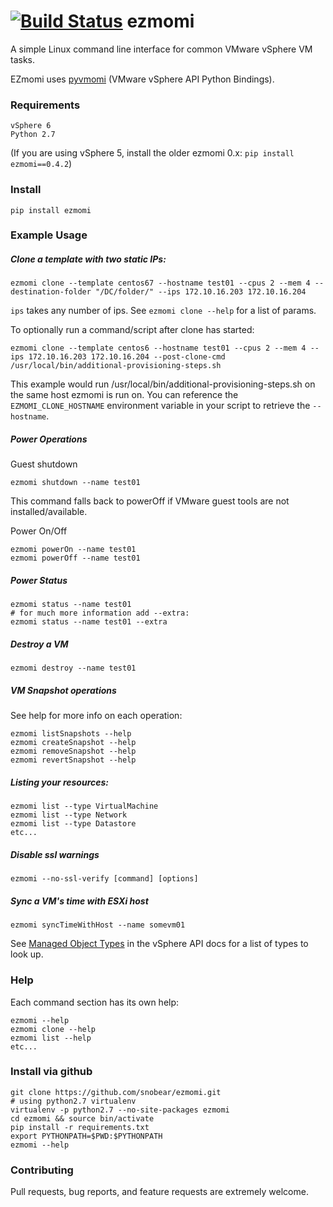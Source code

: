 [![Build Status](https://travis-ci.org/snobear/ezmomi.svg?branch=master)](https://travis-ci.org/snobear/ezmomi)
ezmomi
======

A simple Linux command line interface for common VMware vSphere VM tasks.

EZmomi uses [pyvmomi](https://github.com/vmware/pyvmomi) (VMware vSphere API Python Bindings).


### Requirements

```
vSphere 6
Python 2.7
```

(If you are using vSphere 5, install the older ezmomi 0.x:  `pip install ezmomi==0.4.2`)

### Install

```
pip install ezmomi
```

### Example Usage

##### Clone a template with two static IPs:

```
ezmomi clone --template centos67 --hostname test01 --cpus 2 --mem 4 --destination-folder "/DC/folder/" --ips 172.10.16.203 172.10.16.204
```

`ips` takes any number of ips.  See `ezmomi clone --help` for a list of params.

To optionally run a command/script after clone has started:

```
ezmomi clone --template centos6 --hostname test01 --cpus 2 --mem 4 --ips 172.10.16.203 172.10.16.204 --post-clone-cmd /usr/local/bin/additional-provisioning-steps.sh
```

This example would run /usr/local/bin/additional-provisioning-steps.sh on the same host ezmomi is run on. You can reference the `EZMOMI_CLONE_HOSTNAME` environment variable in your script to retrieve the `--hostname`.

##### Power Operations 

Guest shutdown

```
ezmomi shutdown --name test01
```

This command falls back to powerOff if VMware guest tools are not installed/available.

Power On/Off

```
ezmomi powerOn --name test01
ezmomi powerOff --name test01
```

##### Power Status

```
ezmomi status --name test01
# for much more information add --extra:
ezmomi status --name test01 --extra
```

##### Destroy a VM

```
ezmomi destroy --name test01
```

##### VM Snapshot operations

See help for more info on each operation:

```
ezmomi listSnapshots --help
ezmomi createSnapshot --help
ezmomi removeSnapshot --help
ezmomi revertSnapshot --help
```

##### Listing your resources:

```
ezmomi list --type VirtualMachine
ezmomi list --type Network
ezmomi list --type Datastore
etc...
```

##### Disable ssl warnings

```
ezmomi --no-ssl-verify [command] [options]
```

##### Sync a VM's time with ESXi host

```
ezmomi syncTimeWithHost --name somevm01
```

See [Managed Object Types](http://pubs.vmware.com/vsphere-60/topic/com.vmware.wssdk.apiref.doc/mo-types-landing.html) in the vSphere API docs for a list of types to look up.

### Help

Each command section has its own help:

```
ezmomi --help
ezmomi clone --help
ezmomi list --help
etc...
```

### Install via github

```
git clone https://github.com/snobear/ezmomi.git
# using python2.7 virtualenv
virtualenv -p python2.7 --no-site-packages ezmomi
cd ezmomi && source bin/activate
pip install -r requirements.txt
export PYTHONPATH=$PWD:$PYTHONPATH
ezmomi --help
```

### Contributing
Pull requests, bug reports, and feature requests are extremely welcome.
